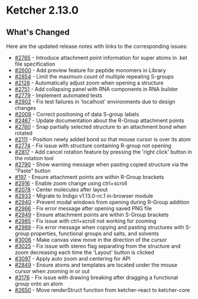 
# Ketcher 2.13.0

## What's Changed

Here are the updated release notes with links to the corresponding issues:

* [#2765](https://github.com/epam/ketcher/issues/2765) - Introduce attachment point information for super atoms in .ket file specification
* [#2600](https://github.com/epam/ketcher/issues/2600) - Add preview feature for peptide monomers in Library
* [#2854](https://github.com/epam/ketcher/issues/2854) - Limit the maximum count of multiple repeating S-groups
* [#2128](https://github.com/epam/ketcher/issues/2128) - Automatically adjust zoom when opening a structure
* [#2751](https://github.com/epam/ketcher/issues/2751) - Add collapsing panel with RNA components in RNA builder
* [#2779](https://github.com/epam/ketcher/issues/2779) - Implement automated tests
* [#2902](https://github.com/epam/ketcher/issues/2902) - Fix test failures in 'localhost' environments due to design changes
* [#2009](https://github.com/epam/ketcher/issues/2009) - Correct positioning of data S-group labels
* [#2467](https://github.com/epam/ketcher/issues/2467) - Update documentation about the R-Group attachment points
* [#2760](https://github.com/epam/ketcher/issues/2760) - Snap partially selected structure to an attachment bond when rotated
* [#2111](https://github.com/epam/ketcher/issues/2111) - Position newly added bond so that mouse cursor is over its atom
* [#2774](https://github.com/epam/ketcher/issues/2774) - Fix issue with structure containing R-group not opening
* [#2817](https://github.com/epam/ketcher/issues/2817) - Add cancel rotation feature by pressing the 'right click' button in the rotation tool
* [#2790](https://github.com/epam/ketcher/issues/2790) - Show warning message when pasting copied structure via the "Paste" button
* [#197](https://github.com/epam/ketcher/issues/197) - Ensure attachment points are within R-Group brackets
* [#2916](https://github.com/epam/ketcher/issues/2916) - Enable zoom change using ctrl+scroll
* [#2078](https://github.com/epam/ketcher/issues/2078) - Center molecules after layout
* [#2933](https://github.com/epam/ketcher/issues/2933) - Migrate to Indigo v1.13.0-rc.1 in-browser module
* [#2940](https://github.com/epam/ketcher/issues/2940) - Prevent modal windows from opening during R-Group addition
* [#2966](https://github.com/epam/ketcher/issues/2966) - Fix error message after opening saved PNG file
* [#2949](https://github.com/epam/ketcher/issues/2949) - Ensure attachment points are within S-Group brackets
* [#2985](https://github.com/epam/ketcher/issues/2985) - Fix issue with ctrl+scroll not working for zooming
* [#2989](https://github.com/epam/ketcher/issues/2989) - Fix error message when copying and pasting structures with S-group properties, functional groups and salts, and solvents
* [#3006](https://github.com/epam/ketcher/issues/3006) - Make canvas view move in the direction of the cursor
* [#3025](https://github.com/epam/ketcher/issues/3025) - Fix issue with stereo flag separating from the structure and zoom decreasing each time the 'Layout' button is clicked
* [#3097](https://github.com/epam/ketcher/issues/3097) - Apply auto zoom and centering for API
* [#2849](https://github.com/epam/ketcher/issues/2849) - Ensure atoms and templates are located under the mouse cursor when zooming in or out
* [#3176](https://github.com/epam/ketcher/issues/3176) - Fix issue with drawing breaking after dragging a functional group onto an atom
* [#2650](https://github.com/epam/ketcher/issues/2650) - Move renderStruct function from ketcher-react to ketcher-core